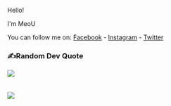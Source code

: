 <!-- <p align="center">
  <img src='https://github.com/olololoe110399/olololoe110399/blob/main/wolf.jpeg?raw=true' width='100%"'>
</p> -->

Hello! 

I'm MeoU 

You can follow me on: [Facebook](https://www.facebook.com/TranDinhHuy.dev/) - [Instagram](https://www.instagram.com/allen.meou/) - [Twitter](https://twitter.com/realallenmeou/)

<!-- ## 🌐Socials
[![Facebook](https://img.shields.io/badge/Facebook-%231877F2.svg?logo=Facebook&logoColor=white)](https://www.facebook.com/meoudev.TranDinhHuy/)  -->


<!-- <img src="https://github-readme-stats.vercel.app/api?username=allencat-tdh&theme=tokyonight&show_icons=true&count_private=true"> &nbsp; [![GitHub Streak](http://github-readme-streak-stats.herokuapp.com?user=allencat-tdh&theme=tokyonight&date_format=M%20j%5B%2C%20Y%5D)](https://git.io/streak-stats)


<img src="https://github-readme-stats.vercel.app/api/top-langs/?username=allencat-tdh&theme=tokyonight&layout=compact&langs_count=6"> -->



<!-- <img src="https://github-readme-stats.vercel.app/api/top-langs/?username=huytran105&theme=tokyonight&layout=compact&langs_count=6"> -->

### ✍️Random Dev Quote
![](https://quotes-github-readme.vercel.app/api?type=horizontal&theme=radical) <br>
<br>
<br>
<img src="https://komarev.com/ghpvc/?username=huytran105&color=blue">






